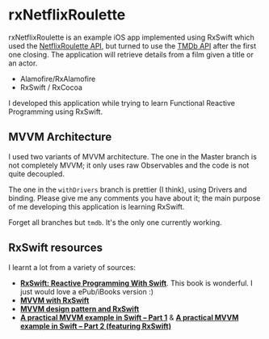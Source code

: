 # rxNetflixRoulette

rxNetflixRoulette is an example iOS app implemented using RxSwift which used the [NetflixRoulette API](https://netflixroulette.net/api/), but turned to use the [TMDb API](https://www.themoviedb.org/documentation/api) after the first one closing. The application will retrieve details from a film given a title or an actor.

* Alamofire/RxAlamofire
* RxSwift / RxCocoa

I developed this application while trying to learn Functional Reactive Programming using RxSwift.

## MVVM Architecture

I used two variants of MVVM architecture. The one in the Master branch is not completely MVVM; it only uses raw Observables and the code is not quite decoupled. 

The one in the `withDrivers` branch is prettier (I think), using Drivers and binding. Please give me any comments you have about it; the main purpose of me developing this application is learning RxSwift.

Forget all branches but `tmdb`. It's the only one currently working.

## RxSwift resources

I learnt a lot from a variety of sources:

* [**RxSwift: Reactive Programming With Swift**](https://store.raywenderlich.com/products/rxswift). This book is wonderful. I just would love a ePub/iBooks version :)
* [**MVVM with RxSwift**](https://academy.realm.io/posts/slug-max-alexander-mvvm-rxswift/)
* [**MVVM design pattern and RxSwift**](http://lukagabric.com/mvvm-design-pattern-and-rxswift/)
* [**A practical MVVM example in Swift – Part 1**](http://candycode.io/a-practical-mvvm-example-in-swift-part-1/) & [**A practical MVVM example in Swift – Part 2 (featuring RxSwift)**](http://candycode.io/a-practical-mvvm-example-in-swift-part-2/)
